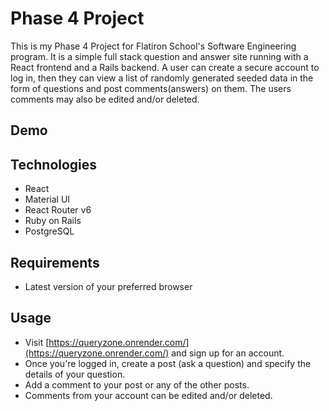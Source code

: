 # Phase 4 Project
This is my Phase 4 Project for Flatiron School's Software Engineering program. It is a simple full stack question and answer site running with a React frontend and a Rails backend. A user can create a secure account to log in, then they can view a list of randomly generated seeded data in the form of questions and post comments(answers) on them. The users comments may also be edited and/or deleted.

## Demo
[](https://youtu.be/K47egPp5WuM)
## Technologies
- React
- Material UI
- React Router v6
- Ruby on Rails
- PostgreSQL

## Requirements
- Latest version of your preferred browser

## Usage
- Visit [https://queryzone.onrender.com/](https://queryzone.onrender.com/) and sign up for an account.
- Once you're logged in, create a post (ask a question) and specify the details of your question.
- Add a comment to your post or any of the other posts.
- Comments from your account can be edited and/or deleted.
